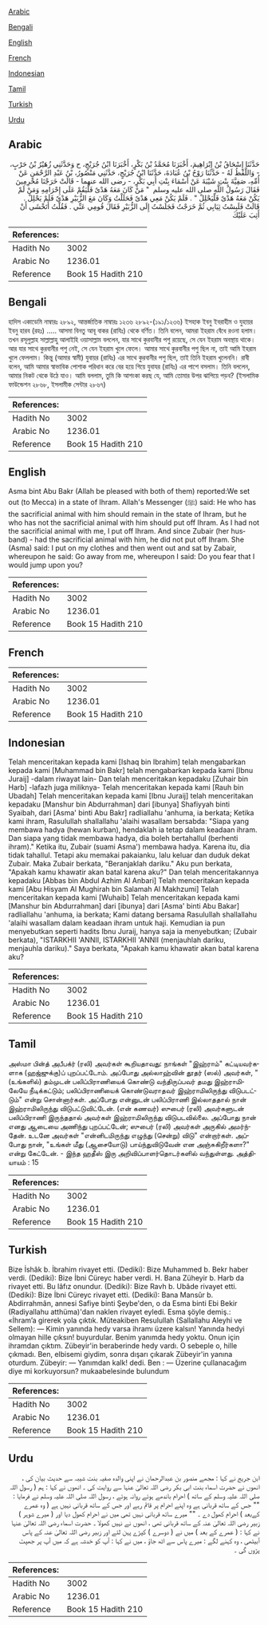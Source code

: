 [Arabic](#arabic)

[Bengali](#bengali)

[English](#english)

[French](#french)

[Indonesian](#indonesian)

[Tamil](#tamil)

[Turkish](#turkish)

[Urdu](#urdu)

## Arabic


<div dir="rtl" lang="ar" style={{fontSize:'larger',backgroundColor:'#f8f9fa',padding:20}}>
حَدَّثَنَا إِسْحَاقُ بْنُ إِبْرَاهِيمَ، أَخْبَرَنَا مُحَمَّدُ بْنُ بَكْرٍ، أَخْبَرَنَا ابْنُ جُرَيْجٍ، ح وَحَدَّثَنِي زُهَيْرُ بْنُ حَرْبٍ، - وَاللَّفْظُ لَهُ - حَدَّثَنَا رَوْحُ بْنُ عُبَادَةَ، حَدَّثَنَا ابْنُ جُرَيْجٍ، حَدَّثَنِي مَنْصُورُ، بْنُ عَبْدِ الرَّحْمَنِ عَنْ أُمِّهِ، صَفِيَّةَ بِنْتِ شَيْبَةَ عَنْ أَسْمَاءَ بِنْتِ أَبِي بَكْرٍ، - رضى الله عنهما - قَالَتْ خَرَجْنَا مُحْرِمِينَ فَقَالَ رَسُولُ اللَّهِ صلى الله عليه وسلم ‏ "‏ مَنْ كَانَ مَعَهُ هَدْىٌ فَلْيَقُمْ عَلَى إِحْرَامِهِ وَمَنْ لَمْ يَكُنْ مَعَهُ هَدْىٌ فَلْيَحْلِلْ ‏"‏ ‏.‏ فَلَمْ يَكُنْ مَعِي هَدْىٌ فَحَلَلْتُ وَكَانَ مَعَ الزُّبَيْرِ هَدْىٌ فَلَمْ يَحْلِلْ ‏.‏ قَالَتْ فَلَبِسْتُ ثِيَابِي ثُمَّ خَرَجْتُ فَجَلَسْتُ إِلَى الزُّبَيْرِ فَقَالَ قُومِي عَنِّي ‏.‏ فَقُلْتُ أَتَخْشَى أَنْ أَثِبَ عَلَيْكَ
</div>
<div style={{backgroundColor:'#f8f9fa',padding:20, marginBottom: 10}}><table> <thead> <tr> <th>References:</th> <th></th> </tr> </thead> <tbody><tr><td>Hadith No</td><td>3002</td></tr><tr><td>Arabic No</td><td>1236.01</td></tr><tr><td>Reference</td><td>Book 15 Hadith 210</td></tr></tbody></table></div>

## Bengali


<div dir="ltr" lang="bn" style={{fontSize:'larger',backgroundColor:'#f8f9fa',padding:20}}>
হাদিস একাডেমি নাম্বারঃ ২৮৯২, আন্তর্জাতিক নাম্বারঃ ১২৩৬ ২৮৯২-(১৯১/১২৩৬) ইসহাক ইবনু ইবরাহীম ও যুহায়র ইবনু হারব (রহঃ) ..... আসমা বিনতু আবূ বাকর (রাযিঃ) থেকে বর্ণিত। তিনি বলেন, আমরা ইহরাম বেঁধে রওনা হলাম। তখন রসূলুল্লাহ সাল্লাল্লাহু আলাইহি ওয়াসাল্লাম বললেন, যার সাথে কুরবানীর পশু রয়েছে, সে যেন ইহরাম অবস্থায় থাকে। আর যার সাথে কুরবানীর পশু নেই, সে যেন ইহরাম খুলে ফেলে। আমার সাথে কুরবানীর পশু ছিল না, তাই আমি ইহরাম খুলে ফেললাম। কিন্তু (আমার স্বামী) যুবায়র (রাযিঃ) এর সাথে কুরবানীর পশু ছিল, তাই তিনি ইহরাম খুলেননি। রাবী বলেন, আমি আমার স্বাভাবিক পোশাক পরিধান করে বের হয়ে গিয়ে যুবাযর (রাযিঃ) এর পাশে বসলাম। তিনি বললেন, আমার নিকট থেকে উঠে যাও। আমি বললাম, তুমি কি আশংকা করছ যে, আমি তোমার উপর ঝাপিয়ে পড়ব? (ইসলামিক ফাউন্ডেশন ২৮৬৮, ইসলামীক সেন্টার ২৮৬৭)
</div>
<div style={{backgroundColor:'#f8f9fa',padding:20, marginBottom: 10}}><table> <thead> <tr> <th>References:</th> <th></th> </tr> </thead> <tbody><tr><td>Hadith No</td><td>3002</td></tr><tr><td>Arabic No</td><td>1236.01</td></tr><tr><td>Reference</td><td>Book 15 Hadith 210</td></tr></tbody></table></div>

## English


<div dir="ltr" lang="en" style={{fontSize:'larger',backgroundColor:'#f8f9fa',padding:20}}>
Asma bint Abu Bakr (Allah be pleased with both of them) reported:We set out (to Mecca) in a state of Ihram. Allah's Messenger (ﷺ) said: He who has the sacrificial animal with him should remain in the state of Ihram, but he who has not the sacrificial animal with him should put off Ihram. As I had not the sacrificial animal with me, I put off Ihram. And since Zubair (her husband) - had the sacrificial animal with him, he did not put off Ihram. She (Asma) said: I put on my clothes and then went out and sat by Zabair, whereupon he said: Go away from me, whereupon I said: Do you fear that I would jump upon you?
</div>
<div style={{backgroundColor:'#f8f9fa',padding:20, marginBottom: 10}}><table> <thead> <tr> <th>References:</th> <th></th> </tr> </thead> <tbody><tr><td>Hadith No</td><td>3002</td></tr><tr><td>Arabic No</td><td>1236.01</td></tr><tr><td>Reference</td><td>Book 15 Hadith 210</td></tr></tbody></table></div>

## French


<div dir="ltr" lang="fr" style={{fontSize:'larger',backgroundColor:'#f8f9fa',padding:20}}>

</div>
<div style={{backgroundColor:'#f8f9fa',padding:20, marginBottom: 10}}><table> <thead> <tr> <th>References:</th> <th></th> </tr> </thead> <tbody><tr><td>Hadith No</td><td>3002</td></tr><tr><td>Arabic No</td><td>1236.01</td></tr><tr><td>Reference</td><td>Book 15 Hadith 210</td></tr></tbody></table></div>

## Indonesian


<div dir="ltr" lang="id" style={{fontSize:'larger',backgroundColor:'#f8f9fa',padding:20}}>
Telah menceritakan kepada kami [Ishaq bin Ibrahim] telah mengabarkan kepada kami [Muhammad bin Bakr] telah mengabarkan kepada kami [Ibnu Juraij] -dalam riwayat lain- Dan telah menceritakan kepadaku [Zuhair bin Harb] -lafazh juga miliknya- Telah menceritakan kepada kami [Rauh bin Ubadah] Telah menceritakan kepada kami [Ibnu Juraij] telah menceritakan kepadaku [Manshur bin Abdurrahman] dari [ibunya] Shafiyyah binti Syaibah, dari [Asma' binti Abu Bakr] radliallahu 'anhuma, ia berkata; Ketika kami ihram, Rasulullah shallallahu 'alaihi wasallam bersabda: "Siapa yang membawa hadya (hewan kurban), hendaklah ia tetap dalam keadaan ihram. Dan siapa yang tidak membawa hadya, dia boleh bertahallul (berhenti ihram)." Ketika itu, Zubair (suami Asma') membawa hadya. Karena itu, dia tidak tahallul. Tetapi aku memakai pakaianku, lalu keluar dan duduk dekat Zubair. Maka Zubair berkata, "Beranjaklah dariku." Aku pun berkata, "Apakah kamu khawatir akan batal karena aku?" Dan telah menceritakannya kepadaku [Abbas bin Abdul Azhim Al Anbari] Telah menceritakan kepada kami [Abu Hisyam Al Mughirah bin Salamah Al Makhzumi] Telah menceritakan kepada kami [Wuhaib] Telah menceritakan kepada kami [Manshur bin Abdurrahman] dari [ibunya] dari [Asma' binti Abu Bakar] radliallahu 'anhuma, ia berkata; Kami datang bersama Rasulullah shallallahu 'alaihi wasallam dalam keadaan ihram untuk haji. Kemudian ia pun menyebutkan seperti hadits Ibnu Juraij, hanya saja ia menyebutkan; (Zubair berkata), "ISTARKHII 'ANNII, ISTARKHII 'ANNII (menjauhlah dariku, menjauhla dariku)." Saya berkata, "Apakah kamu khawatir akan batal karena aku?
</div>
<div style={{backgroundColor:'#f8f9fa',padding:20, marginBottom: 10}}><table> <thead> <tr> <th>References:</th> <th></th> </tr> </thead> <tbody><tr><td>Hadith No</td><td>3002</td></tr><tr><td>Arabic No</td><td>1236.01</td></tr><tr><td>Reference</td><td>Book 15 Hadith 210</td></tr></tbody></table></div>

## Tamil


<div dir="ltr" lang="ta" style={{fontSize:'larger',backgroundColor:'#f8f9fa',padding:20}}>
அஸ்மா பின்த் அபீபக்ர் (ரலி) அவர்கள் கூறியதாவது: நாங்கள் "இஹ்ராம்" கட்டியவர்களாக (ஹஜ்ஜுக்கு)ப் புறப்பட்டோம். அப்போது அல்லாஹ்வின் தூதர் (ஸல்) அவர்கள், "(உங்களில்) தம்முடன் பலிப்பிராணியைக் கொண்டு வந்திருப்பவர் தமது இஹ்ராமிலேயே நீடிக்கட்டும்; பலிப்பிராணியைக் கொண்டுவராதவர் இஹ்ராமிலிருந்து விடுபடட்டும்" என்று சொன்னார்கள். அப்போது என்னுடன் பலிப்பிராணி இல்லாததால் நான் இஹ்ராமிலிருந்து விடுபட்டுவிட்டேன். (என் கணவர்) ஸுபைர் (ரலி) அவர்களுடன் பலிப்பிராணி இருந்ததால் அவர்கள் இஹ்ராமிலிருந்து விடுபடவில்லை. அப்போது நான் எனது ஆடையை அணிந்து புறப்பட்டேன்; ஸுபைர் (ரலி) அவர்கள் அருகில் அமர்ந்தேன். உடனே அவர்கள் "என்னிடமிருந்து எழுந்து (சென்று) விடு" என்றார்கள். அப்போது நான், "உங்கள் மீது (ஆசையோடு) பாய்ந்துவிடுவேன் என அஞ்சுகிறீர்களா?" என்று கேட்டேன். - இந்த ஹதீஸ் இரு அறிவிப்பாளர்தொடர்களில் வந்துள்ளது. அத்தியாயம் : 15
</div>
<div style={{backgroundColor:'#f8f9fa',padding:20, marginBottom: 10}}><table> <thead> <tr> <th>References:</th> <th></th> </tr> </thead> <tbody><tr><td>Hadith No</td><td>3002</td></tr><tr><td>Arabic No</td><td>1236.01</td></tr><tr><td>Reference</td><td>Book 15 Hadith 210</td></tr></tbody></table></div>

## Turkish


<div dir="ltr" lang="tr" style={{fontSize:'larger',backgroundColor:'#f8f9fa',padding:20}}>
Bize İshâk b. İbrahim rivayet etti. (Dediki): Bize Muhammed b. Bekr haber verdi. (Dediki): Bize İbni Cüreyc haber verdi. H. Bana Züheyir b. Harb da rivayet etti. Bu lâfız onundur. (Dediki): Bize Ravh b. Ubâde rivayet etti. (Dediki): Bize İbni Cüreyc rivayet etti. (Dediki): Bana Mansûr b. Abdirrahmân, annesi Safiye binti Şeybe'den, o da Esma binti Ebi Bekir (Radiyallahu atthüma)'dan naklen rivayet eyledi. Esma şöyle demiş.: «İhram’a girerek yola çıktık. Müteakiben Resulullah (Sallallahu Aleyhi ve Sellem): — Kimin yanında hedy varsa ihramı üzere kalsın! Yanında hedyi olmayan hille çıksın! buyurdular. Benim yanımda hedy yoktu. Onun için ihramdan çıktım. Zübeyir'in beraberinde hedy vardı. O sebeple o, hille çıkmadı. Ben, elbisemi giydim, sonra dışarı çıkarak Zübeyir'in yanına oturdum. Zübeyir: — Yanımdan kalk! dedi. Ben : — Üzerine çullanacağım diye mi korkuyorsun? mukaabelesinde bulundum
</div>
<div style={{backgroundColor:'#f8f9fa',padding:20, marginBottom: 10}}><table> <thead> <tr> <th>References:</th> <th></th> </tr> </thead> <tbody><tr><td>Hadith No</td><td>3002</td></tr><tr><td>Arabic No</td><td>1236.01</td></tr><tr><td>Reference</td><td>Book 15 Hadith 210</td></tr></tbody></table></div>

## Urdu


<div dir="rtl" lang="ur" style={{fontSize:'larger',backgroundColor:'#f8f9fa',padding:20}}>
ابن جریج نے کہا : مجھے منصور بن عبدالرحمان نے اپنی والدہ صفیہ بنت شیبہ سے حدیث بیان کی ، انھوں نے حضرت اسماء بنت ابی بکر رضی اللہ تعالیٰ عنہا سے روایت کی ۔ انھوں نے کہا : ہم ( رسول اللہ صلی اللہ علیہ وسلم کے ساتھ ) احرام باندھے ہوئے روانہ ہوئے ، رسول اللہ صلی اللہ علیہ وسلم نے فرمایا : "" جس کے ساتھ قربانی ہے وہ اپنے احرام پر قائم رہے اور جس کے ساتھ قربانی نہیں ہے ( وہ عمرے کےبعد ) احرام کھول دے ۔ "" میرے ساتھ قربانی نہیں تھی میں نے احرام کھول دیا اور ( میرے شوہر ) زبیر رضی اللہ تعالیٰ عنہ کے ساتھ قربانی تھی ، انھوں نے نہیں کھولا ۔ حضرت اسماء رضی اللہ تعالیٰ عنہا نے کہا : ( عمرے کے بعد ) میں نے ( دوسرے ) کپڑے پہن لئے اور زبیر رضی اللہ تعالیٰ عنہ کے پاس آبیٹھی ، وہ کہنے لگے : میرے پاس سے اٹھ جاؤ ، میں نے کہا : آپ کو خدشہ ہے کہ میں آپ پر جھپٹ پڑوں گی ۔
</div>
<div style={{backgroundColor:'#f8f9fa',padding:20, marginBottom: 10}}><table> <thead> <tr> <th>References:</th> <th></th> </tr> </thead> <tbody><tr><td>Hadith No</td><td>3002</td></tr><tr><td>Arabic No</td><td>1236.01</td></tr><tr><td>Reference</td><td>Book 15 Hadith 210</td></tr></tbody></table></div>